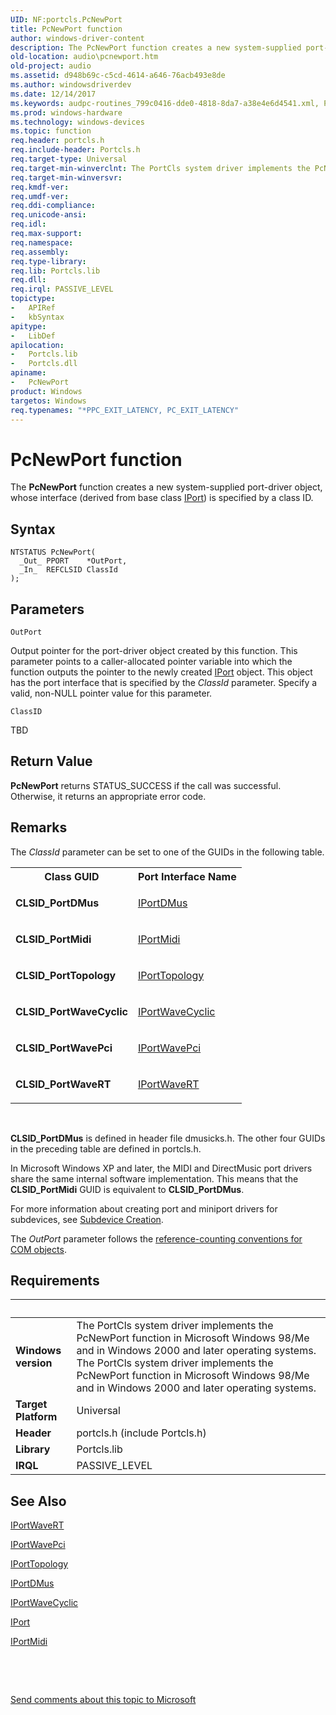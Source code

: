 ```yaml
---
UID: NF:portcls.PcNewPort
title: PcNewPort function
author: windows-driver-content
description: The PcNewPort function creates a new system-supplied port-driver object, whose interface (derived from base class IPort) is specified by a class ID.
old-location: audio\pcnewport.htm
old-project: audio
ms.assetid: d948b69c-c5cd-4614-a646-76acb493e8de
ms.author: windowsdriverdev
ms.date: 12/14/2017
ms.keywords: audpc-routines_799c0416-dde0-4818-8da7-a38e4e6d4541.xml, PcNewPort, PcNewPort function [Audio Devices], portcls/PcNewPort, audio.pcnewport
ms.prod: windows-hardware
ms.technology: windows-devices
ms.topic: function
req.header: portcls.h
req.include-header: Portcls.h
req.target-type: Universal
req.target-min-winverclnt: The PortCls system driver implements the PcNewPort function in Microsoft Windows 98/Me and in Windows 2000 and later operating systems.
req.target-min-winversvr: 
req.kmdf-ver: 
req.umdf-ver: 
req.ddi-compliance: 
req.unicode-ansi: 
req.idl: 
req.max-support: 
req.namespace: 
req.assembly: 
req.type-library: 
req.lib: Portcls.lib
req.dll: 
req.irql: PASSIVE_LEVEL
topictype:
-	APIRef
-	kbSyntax
apitype:
-	LibDef
apilocation:
-	Portcls.lib
-	Portcls.dll
apiname:
-	PcNewPort
product: Windows
targetos: Windows
req.typenames: "*PPC_EXIT_LATENCY, PC_EXIT_LATENCY"
---
```



# PcNewPort function
The <b>PcNewPort</b> function creates a new system-supplied port-driver object, whose interface (derived from base class <a href="..\portcls\nn-portcls-iport.md">IPort</a>) is specified by a class ID.

## Syntax

````
NTSTATUS PcNewPort(
  _Out_ PPORT    *OutPort,
  _In_  REFCLSID ClassId
);
````

## Parameters

`OutPort`

Output pointer for the port-driver object created by this function. This parameter points to a caller-allocated pointer variable into which the function outputs the pointer to the newly created <a href="..\portcls\nn-portcls-iport.md">IPort</a> object. This object has the port interface that is specified by the <i>ClassId</i> parameter. Specify a valid, non-NULL pointer value for this parameter.

`ClassID`

TBD


## Return Value

<b>PcNewPort</b> returns STATUS_SUCCESS if the call was successful. Otherwise, it returns an appropriate error code.

## Remarks

The <i>ClassId</i> parameter can be set to one of the GUIDs in the following table.
<table>
<tr>
<th>Class GUID</th>
<th>Port Interface Name</th>
</tr>
<tr>
<td>
<b>CLSID_PortDMus</b>

</td>
<td>

<a href="..\dmusicks\nn-dmusicks-iportdmus.md">IPortDMus</a>


</td>
</tr>
<tr>
<td>
<b>CLSID_PortMidi</b>

</td>
<td>

<a href="..\portcls\nn-portcls-iportmidi.md">IPortMidi</a>


</td>
</tr>
<tr>
<td>
<b>CLSID_PortTopology</b>

</td>
<td>

<a href="..\portcls\nn-portcls-iporttopology.md">IPortTopology</a>


</td>
</tr>
<tr>
<td>
<b>CLSID_PortWaveCyclic</b>

</td>
<td>

<a href="..\portcls\nn-portcls-iportwavecyclic.md">IPortWaveCyclic</a>


</td>
</tr>
<tr>
<td>
<b>CLSID_PortWavePci</b>

</td>
<td>

<a href="https://msdn.microsoft.com/library/windows/hardware/ff536905">IPortWavePci</a>


</td>
</tr>
<tr>
<td>
<b>CLSID_PortWaveRT</b>

</td>
<td>

<a href="..\portcls\nn-portcls-iportwavert.md">IPortWaveRT</a>


</td>
</tr>
</table> 

<b>CLSID_PortDMus</b> is defined in header file dmusicks.h. The other four GUIDs in the preceding table are defined in portcls.h.

In Microsoft Windows XP and later, the MIDI and DirectMusic port drivers share the same internal software implementation. This means that the <b>CLSID_PortMidi</b> GUID is equivalent to <b>CLSID_PortDMus</b>.

For more information about creating port and miniport drivers for subdevices, see <a href="https://msdn.microsoft.com/e4ba1209-adc6-48c3-9633-247e9e3849bc">Subdevice Creation</a>.

The <i>OutPort</i> parameter follows the <a href="https://msdn.microsoft.com/e6b19110-37e2-4d23-a528-6393c12ab650">reference-counting conventions for COM objects</a>.

## Requirements
| &nbsp; | &nbsp; |
| ---- |:---- |
| **Windows version** | The PortCls system driver implements the PcNewPort function in Microsoft Windows 98/Me and in Windows 2000 and later operating systems. The PortCls system driver implements the PcNewPort function in Microsoft Windows 98/Me and in Windows 2000 and later operating systems. |
| **Target Platform** | Universal |
| **Header** | portcls.h (include Portcls.h) |
| **Library** | Portcls.lib |
| **IRQL** | PASSIVE_LEVEL |

## See Also

<a href="..\portcls\nn-portcls-iportwavert.md">IPortWaveRT</a>

<a href="https://msdn.microsoft.com/library/windows/hardware/ff536905">IPortWavePci</a>

<a href="..\portcls\nn-portcls-iporttopology.md">IPortTopology</a>

<a href="..\dmusicks\nn-dmusicks-iportdmus.md">IPortDMus</a>

<a href="..\portcls\nn-portcls-iportwavecyclic.md">IPortWaveCyclic</a>

<a href="..\portcls\nn-portcls-iport.md">IPort</a>

<a href="..\portcls\nn-portcls-iportmidi.md">IPortMidi</a>

 

 

<a href="mailto:wsddocfb@microsoft.com?subject=Documentation%20feedback [audio\audio]:%20PcNewPort function%20 RELEASE:%20(12/14/2017)&amp;body=%0A%0APRIVACY STATEMENT%0A%0AWe use your feedback to improve the documentation. We don't use your email address for any other purpose, and we'll remove your email address from our system after the issue that you're reporting is fixed. While we're working to fix this issue, we might send you an email message to ask for more info. Later, we might also send you an email message to let you know that we've addressed your feedback.%0A%0AFor more info about Microsoft's privacy policy, see http://privacy.microsoft.com/en-us/default.aspx." title="Send comments about this topic to Microsoft">Send comments about this topic to Microsoft</a>